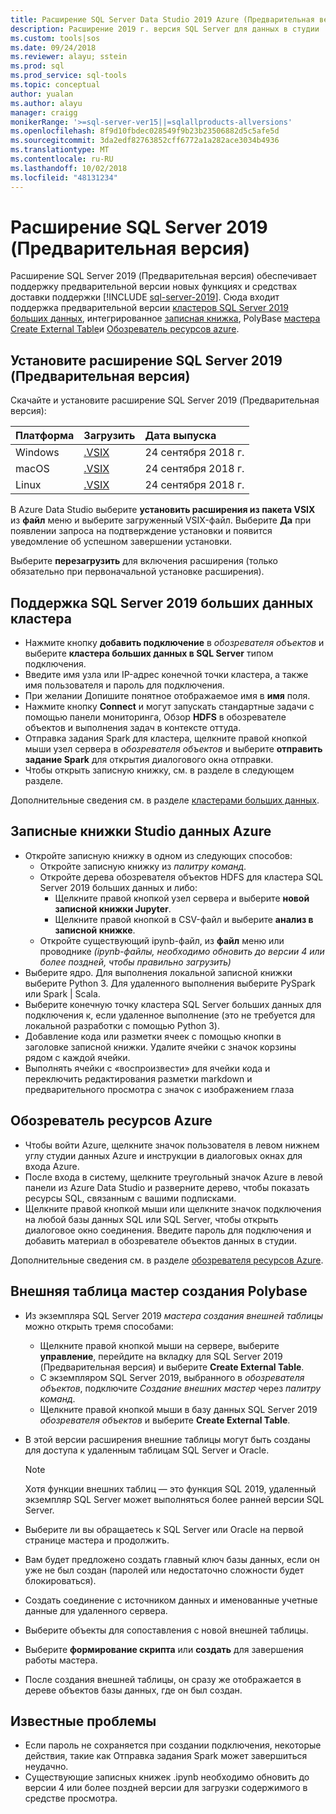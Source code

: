 ```yaml
---
title: Расширение SQL Server Data Studio 2019 Azure (Предварительная версия) | Документация Майкрософт
description: Расширение 2019 г. версия SQL Server для данных в студии
ms.custom: tools|sos
ms.date: 09/24/2018
ms.reviewer: alayu; sstein
ms.prod: sql
ms.prod_service: sql-tools
ms.topic: conceptual
author: yualan
ms.author: alayu
manager: craigg
monikerRange: '>=sql-server-ver15||=sqlallproducts-allversions'
ms.openlocfilehash: 8f9d10fbdec028549f9b23b23506882d5c5afe5d
ms.sourcegitcommit: 3da2edf82763852cff6772a1a282ace3034b4936
ms.translationtype: MT
ms.contentlocale: ru-RU
ms.lasthandoff: 10/02/2018
ms.locfileid: "48131234"
---
```

# <a name="sql-server-2019-extension-preview"></a>Расширение SQL Server 2019 (Предварительная версия)

Расширение SQL Server 2019 (Предварительная версия) обеспечивает поддержку предварительной версии новых функциях и средствах доставки поддержки [!INCLUDE [sql-server-2019](..\includes\sssqlv15-md.md)]. Сюда входит поддержка предварительной версии [кластеров SQL Server 2019 больших данных](../big-data-cluster/big-data-cluster-overview.md), интегрированное [записная книжка](../big-data-cluster/notebooks-guidance.md), PolyBase [мастера Create External Table](../relational-databases/polybase/data-virtualization.md?toc=%2fsql%2fbig-data-cluster%2ftoc.json)и [Обозреватель ресурсов azure](azure-resource-explorer.md).

## <a name="install-the-sql-server-2019-extension-preview"></a>Установите расширение SQL Server 2019 (Предварительная версия)

Скачайте и установите расширение SQL Server 2019 (Предварительная версия):

  |Платформа|Загрузить|Дата выпуска|
  |:---|:---|:---|
  |Windows|[.VSIX](https://go.microsoft.com/fwlink/?linkid=2024911)|24 сентября 2018 г.|
  |macOS|[.VSIX](https://go.microsoft.com/fwlink/?linkid=2024587)|24 сентября 2018 г. |
  |Linux|[.VSIX](https://go.microsoft.com/fwlink/?linkid=2024841)|24 сентября 2018 г. |


В Azure Data Studio выберите **установить расширения из пакета VSIX** из **файл** меню и выберите загруженный VSIX-файл. Выберите **Да** при появлении запроса на подтверждение установки и появится уведомление об успешном завершении установки.

Выберите **перезагрузить** для включения расширения (только обязательно при первоначальной установке расширения).


##  <a name="sql-server-2019-big-data-cluster-support"></a>Поддержка SQL Server 2019 больших данных кластера

* Нажмите кнопку **добавить подключение** в *обозревателя объектов* и выберите **кластера больших данных в SQL Server** типом подключения.
* Введите имя узла или IP-адрес конечной точки кластера, а также имя пользователя и пароль для подключения.
* При желании Допишите понятное отображаемое имя в **имя** поля.
* Нажмите кнопку **Connect** и могут запускать стандартные задачи с помощью панели мониторинга, Обзор **HDFS** в обозревателе объектов и выполнения задач в контексте оттуда.
* Отправка задания Spark для кластера, щелкните правой кнопкой мыши узел сервера в *обозревателя объектов* и выберите **отправить задание Spark** для открытия диалогового окна отправки.
* Чтобы открыть записную книжку, см. в разделе в следующем разделе.

Дополнительные сведения см. в разделе [кластерами больших данных](../big-data-cluster/big-data-cluster-overview.md).


## <a name="azure-data-studio-notebooks"></a>Записные книжки Studio данных Azure

* Откройте записную книжку в одном из следующих способов:
  * Откройте записную книжку из *палитру команд*.
  * Откройте дерева обозревателя объектов HDFS для кластера SQL Server 2019 больших данных и либо:
    * Щелкните правой кнопкой узел сервера и выберите **новой записной книжки Jupyter**.
    * Щелкните правой кнопкой в CSV-файл и выберите **анализ в записной книжке**.
  * Откройте существующий ipynb-файл, из **файл** меню или проводнике *(ipynb-файлы, необходимо обновить до версии 4 или более поздней, чтобы правильно загрузить)*
* Выберите ядро. Для выполнения локальной записной книжки выберите Python 3. Для удаленного выполнения выберите PySpark или Spark | Scala.
* Выберите конечную точку кластера SQL Server больших данных для подключения к, если удаленное выполнение (это не требуется для локальной разработки с помощью Python 3).
* Добавление кода или разметки ячеек с помощью кнопки в заголовке записной книжки. Удалите ячейки с значок корзины рядом с каждой ячейки.
* Выполнять ячейки с «воспроизвести» для ячейки кода и переключить редактирования разметки markdown и предварительного просмотра с значок с изображением глаза


## <a name="azure-resource-explorer"></a>Обозреватель ресурсов Azure

* Чтобы войти Azure, щелкните значок пользователя в левом нижнем углу студии данных Azure и инструкции в диалоговых окнах для входа Azure.
* После входа в систему, щелкните треугольный значок Azure в левой панели из Azure Data Studio и разверните дерево, чтобы показать ресурсы SQL, связанным с вашими подписками.
* Щелкните правой кнопкой мыши или щелкните значок подключения на любой базы данных SQL или SQL Server, чтобы открыть диалоговое окно соединения. Введите пароль для подключения и добавить материал в обозревателе объектов данных в студии.

Дополнительные сведения см. в разделе [обозревателя ресурсов Azure](azure-resource-explorer.md).


## <a name="polybase-create-external-table-wizard"></a>Внешняя таблица мастер создания Polybase

* Из экземпляра SQL Server 2019 *мастера создания внешней таблицы* можно открыть тремя способами:
  * Щелкните правой кнопкой мыши на сервере, выберите **управление**, перейдите на вкладку для SQL Server 2019 (Предварительная версия) и выберите **Create External Table**.
  * С экземпляром SQL Server 2019, выбранного в *обозревателя объектов*, подключите *Создание внешних мастер* через *палитру команд*.
  * Щелкните правой кнопкой мыши в базу данных SQL Server 2019 *обозревателя объектов* и выберите **Create External Table**.
* В этой версии расширения внешние таблицы могут быть созданы для доступа к удаленным таблицам SQL Server и Oracle.

  > [!NOTE]
  > Хотя функции внешних таблиц — это функция SQL 2019, удаленный экземпляр SQL Server может выполняться более ранней версии SQL Server.

* Выберите ли вы обращаетесь к SQL Server или Oracle на первой странице мастера и продолжить.
* Вам будет предложено создать главный ключ базы данных, если он уже не был создан (паролей или недостаточно сложности будет блокироваться).
* Создать соединение с источником данных и именованные учетные данные для удаленного сервера.
* Выберите объекты для сопоставления с новой внешней таблицы.
* Выберите **формирование скрипта** или **создать** для завершения работы мастера.
* После создания внешней таблицы, он сразу же отображается в дереве объектов базы данных, где он был создан.


## <a name="known-issues"></a>Известные проблемы

* Если пароль не сохраняется при создании подключения, некоторые действия, такие как Отправка задания Spark может завершиться неудачно.
* Существующие записных книжек .ipynb необходимо обновить до версии 4 или более поздней версии для загрузки содержимого в средстве просмотра.
